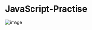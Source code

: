 # JavaScript-Practise
![image](https://user-images.githubusercontent.com/111274032/195983485-9004fda9-4ce7-4b98-b83a-581daa535a35.png)
